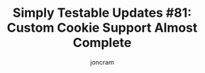 ---
layout: default
title: "Simply Testable Updates #81: Custom Cookie Support Almost Complete"
author: joncram
continue_reading: false
newsletter:
    issue_number: 81st
    url: https://us5.campaign-archive1.com/?u=ac75e33d993d2b502e333ddd0&amp;id=bde3c3bfc6
    highlights:
        - Custom cookie support is almost complete
    closing_sentence: Expect the next newsletter in a  week from now on 26 March 2014
---